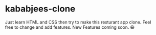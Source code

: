 # kababjees-clone
Just learn HTML and CSS then try to make this resturant app clone.
Feel free to change and add features.
New Features coming soon. 😀 
